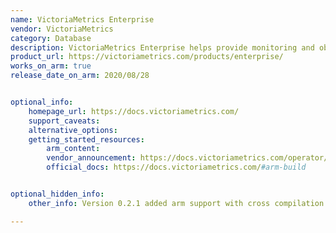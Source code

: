 ```yaml
---
name: VictoriaMetrics Enterprise
vendor: VictoriaMetrics
category: Database
description: VictoriaMetrics Enterprise helps provide monitoring and observability set-ups to the organizations, and is highly scalable, reliable, available, cost-effective, and secure.
product_url: https://victoriametrics.com/products/enterprise/
works_on_arm: true
release_date_on_arm: 2020/08/28


optional_info:
    homepage_url: https://docs.victoriametrics.com/
    support_caveats:
    alternative_options:
    getting_started_resources:
        arm_content:
        vendor_announcement: https://docs.victoriametrics.com/operator/changelog/?highlight=arm#v021httpsgithubcomvictoriametricsoperatorreleasestagv021---28-aug-2020
        official_docs: https://docs.victoriametrics.com/#arm-build


optional_hidden_info:
    other_info: Version 0.2.1 added arm support with cross compilation.

---
```


